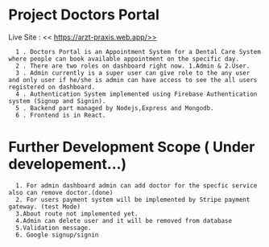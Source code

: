 # Project Doctors Portal

Live Site : << https://arzt-praxis.web.app/>>

      1 . Doctors Portal is an Appointment System for a Dental Care System where people can book available appointment on the specific day.
      2 . There are two roles on dashboard right now. 1.Admin & 2.User.
      3 . Admin currently is a super user can give role to the any user and only user if he/she is admin can have access to see the all users registered on dashboard.
      4 . Authentication System implemented using Firebase Authentication system (Signup and Signin).
      5 . Backend part managed by Nodejs,Express and Mongodb.
      6 . Frontend is in React.

# Further Development Scope ( Under developement...)

      1. For admin dashboard admin can add doctor for the specfic service also can remove doctor.(done)
      2. For users payment system will be implemented by Stripe payment gateway. (test Mode)
      3.About route not implemented yet.
      4.Admin can delete user and it will be removed from database
      5.Validation message.
      6. Google signup/signin
